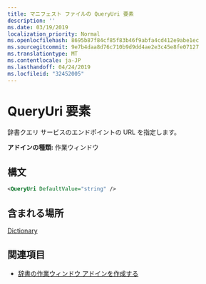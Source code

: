```yaml
---
title: マニフェスト ファイルの QueryUri 要素
description: ''
ms.date: 03/19/2019
localization_priority: Normal
ms.openlocfilehash: 8695b87f84cf85f83b46f9abfa4cd412e9abe1ec
ms.sourcegitcommit: 9e7b4daa8d76c710b9d9dd4ae2e3c45e8fe07127
ms.translationtype: MT
ms.contentlocale: ja-JP
ms.lasthandoff: 04/24/2019
ms.locfileid: "32452005"
---
```

# <a name="queryuri-element"></a>QueryUri 要素

辞書クエリ サービスのエンドポイントの URL を指定します。

**アドインの種類:** 作業ウィンドウ

## <a name="syntax"></a>構文

```XML
<QueryUri DefaultValue="string" />
```

## <a name="contained-in"></a>含まれる場所

[Dictionary](dictionary.md)

## <a name="see-also"></a>関連項目

- [辞書の作業ウィンドウ アドインを作成する](/office/dev/add-ins/word/dictionary-task-pane-add-ins)
    
